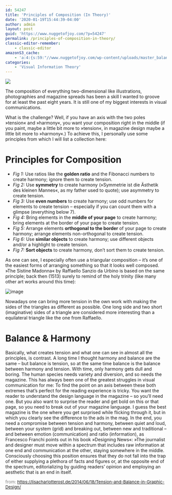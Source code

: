 ```yaml
---
id: 54247
title: 'Principles of Composition (In Theory)'
date: '2020-01-19T15:44:39-04:00'
author: admin
layout: post
guid: 'https://www.nuggetofjoy.com/?p=54247'
permalink: /principles-of-composition-in-theory/
classic-editor-remember:
    - classic-editor
amazonS3_cache:
    - 'a:4:{s:59:"//www.nuggetofjoy.com/wp-content/uploads/master_balance.jpg";a:2:{s:2:"id";i:54248;s:11:"source_type";s:13:"media-library";}s:76:"//image-control-storage.s3.amazonaws.com/2020/01/19154019/master_balance.jpg";a:2:{s:2:"id";i:54248;s:11:"source_type";s:13:"media-library";}s:60:"//www.nuggetofjoy.com/wp-content/uploads/master_balance2.jpg";a:2:{s:2:"id";s:5:"54280";s:11:"source_type";s:13:"media-library";}s:77:"//image-control-storage.s3.amazonaws.com/2020/01/20111153/master_balance2.jpg";a:2:{s:2:"id";s:5:"54280";s:11:"source_type";s:13:"media-library";}}'
categories:
    - 'Visual Information Theory'
---
```


[![](https://image-control-storage.s3.amazonaws.com/2020/01/19154019/master_balance.jpg)](https://image-control-storage.s3.amazonaws.com/2020/01/19154019/master_balance.jpg)

The composition of everything two-dimensional like illustrations, photographies and magazine spreads has been a skill I wanted to groove for at least the past eight years. It is still one of my biggest interests in visual communications.

What is the challenge? Well, if you have an axis with the two poles »tension« and »harmony«, you want your composition right in the middle (if you paint, maybe a little bit more to »tension«, in magazine design maybe a little bit more to »harmony«.) To achieve this, I personally use some principles from which I will list a collection here:

# Principles for Composition

- *Fig 1:* Use ratios like the **golden ratio** and the Fibonacci numbers to create harmony; ignore them to create tension.
- *Fig 2:* Use **symmetry** to create harmony (»Symmetrie ist die Ästhetik des kleinen Mannes«, as my father used to quote); use asymmetry to create tension.
- *Fig 3:* Use **even numbers** to create harmony; use odd numbers for elements to create tension – especially if you can count them with a glimpse (everything below 7).
- *Fig 4:* Bring elements in the **middle of your page** to create harmony; bring elements at the border of your page to create tension.
- *Fig 5:* Arrange elements **orthogonal to the border** of your page to create harmony; arrange elements non-orthogonal to create tension.
- *Fig 6:* Use **similar objects** to create harmony; use different objects and/or a highlight to create tension.
- *Fig 7:* **Sort objects** to create harmony, don’t sort them to create tension.

As one can see, I especially often use a triangular composition – it’s one of the easiest forms of arranging something so that it looks well composed. »The Sistine Madonna« by Raffaello Sanzio da Urbino is based on the same principle; back then (1513) surely to remind of the holy trinity (like many other art works around this time):

![image](https://image-control-storage.s3.amazonaws.com/2020/01/20111153/master_balance2.jpg)

Nowadays one can bring more tension in the own work with making the sides of the triangles as different as possible. One long side and two short (imaginative) sides of a triangle are considered more interesting than a equilateral triangle like the one from Raffaello.

# Balance &amp; Harmony

Basically, what creates tension and what one can see in almost all the principles, is contrast. A long time I thought harmony and balance are the same – but balance is tension, so at the same time balance is the balance between harmony and tension. With time, only harmony gets dull and boring. The human species needs variety and diversion, and so needs the magazine. This has always been one of the greatest struggles in visual communication for me: To find the point on an axis between these both extremes that’s perfect for the reading experience is tricky. You want the reader to understand the design language in the magazine – so you’ll need one. But you also want to surprise the reader and get bold on this or that page, so you need to break out of your magazine language. I guess the best magazine is the one where you get surprised while flicking through it, but in which you clearly see the difference to the ads in the mag. In the end, you need a compromise between tension and harmony, between quiet and loud, between your system (grid) and breaking out, between new and traditional – and between emotion (communication) and ratio (information), as Francesco Franchi points out in his book »Designing News«: »The journalist and designer must move within a spectrum that includes raw information at one end and communication at the other, staying somewhere in the middle. Consciously choosing this position ensures that they do not fall into the trap of either supplying a plethora of facts and figures or, at the opposite end of the spectrum, editorializing by guiding readers’ opinion and employing an aesthetic that is an end in itself.

<span style="font-size: 10pt; color: #808080;">from: https://lisacharlotterost.de/2014/06/18/Tension-and-Balance-in-Graphic-Design/</span>